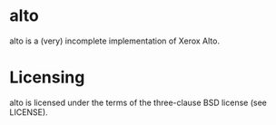 # alto

alto is a (very) incomplete implementation of Xerox Alto.

# Licensing

alto is licensed under the terms of the three-clause BSD license
(see LICENSE).
